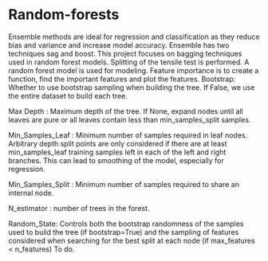 # Random-forests
Ensemble methods are ideal for regression and classification as they reduce bias and variance and increase model accuracy. Ensemble has two techniques sag and boost. This project focuses on bagging techniques used in random forest models.  Splitting of the tensile test is performed. A random forest model is used for modeling. Feature importance is to create a function, find the important features and plot the features. 
Bootstrap:
Whether to use bootstrap sampling when building the tree. If False, we use the entire dataset to build each tree.

Max Depth :
Maximum depth of the tree. If None, expand nodes until all leaves are pure or all leaves contain less than min_samples_split samples.

Min_Samples_Leaf :
Minimum number of samples required in leaf nodes. Arbitrary depth split points are only considered if there are at least min_samples_leaf training samples left in each of the left and right branches. This can lead to smoothing of the model, especially for regression.

Min_Samples_Split :
Minimum number of samples required to share an internal node.

N_estimator :
number of trees in the forest.

Random_State:
Controls both the bootstrap randomness of the samples used to build the tree (if bootstrap=True) and the sampling of features considered when searching for the best split at each node (if max_features < n_features) To do. 
